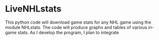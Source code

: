 # LiveNHLstats
This python code will download game stats for any NHL game using the module NHLstats. The code will produce graphs and tables of various in-game stats. As I develop the program, I plan to integrate 
